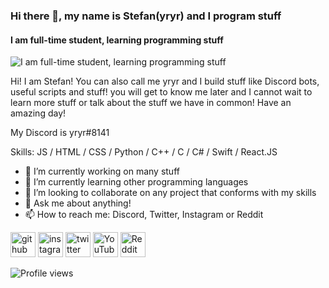 ### Hi there 👋, my name is Stefan(yryr) and I program stuff
#### I am full-time student, learning programming stuff
![I am full-time student, learning programming stuff](https://cdn.discordapp.com/attachments/840604784519544885/932020822032408616/wallpaper.png)

Hi! I am Stefan! You can also call me yryr and I build stuff like Discord bots, useful scripts and stuff! you will get to know me later and I cannot wait to learn more stuff or talk about the stuff we have in common! Have an amazing day!

My Discord is yryr#8141

Skills: JS / HTML / CSS / Python / C++ / C / C# / Swift / React.JS

- 🔭 I’m currently working on many stuff 
- 🌱 I’m currently learning other programming languages  
- 👯 I’m looking to collaborate on any project that conforms with my skills 
- 💬 Ask me about anything! 
- 📫 How to reach me: Discord, Twitter, Instagram or Reddit 


[<img src='https://cdn.jsdelivr.net/npm/simple-icons@3.0.1/icons/github.svg' alt='github' height='40'>](https://github.com/itsjustyryr)  [<img src='https://cdn.jsdelivr.net/npm/simple-icons@3.0.1/icons/instagram.svg' alt='instagram' height='40'>](https://www.instagram.com/itsjustyryr/)  [<img src='https://cdn.jsdelivr.net/npm/simple-icons@3.0.1/icons/twitter.svg' alt='twitter' height='40'>](https://twitter.com/yryr_osu)  [<img src='https://cdn.jsdelivr.net/npm/simple-icons@3.0.1/icons/youtube.svg' alt='YouTube' height='40'>](https://www.youtube.com/channel/itsjustyryr)  [<img src='https://cdn.jsdelivr.net/npm/simple-icons@3.0.1/icons/reddit.svg' alt='Reddit' height='40'>](https://www.reddit.com/user/itsjustyryr)  

![Profile views](https://gpvc.arturio.dev/itsjustyryr)  
